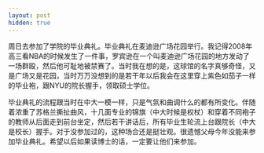 ```yaml
---
layout: post
hidden: true
---
```

周日去参加了学院的毕业典礼。毕业典礼在麦迪逊广场花园举行。我记得2008年高三看NBA的时候发生了一件事，罗宾逊在一个叫麦迪逊广场花园的地方发动了一场群殴，然后他可耻地被禁赛了。当时我在想的是，这球馆的名字真够奇怪，又是广场又是花园，当时万万没想到的是若干年以后我会在这里穿上紫色如茄子一样的毕业袍，跟NYU的院长握手，领取硕士学位。

毕业典礼的流程跟当时在中大一模一样，只是气氛和曲调什么的都有所变化。伴随着浓重了苏格兰撕扯曲风，十几面专业的锦旗（中大时候是权杖）和穿着不同袍子的教师从后面走到前台坐定，然后若干讲话后，所有毕业生轮流上台跟院长（中大是校长）握手。对于没参加过的，这种场合还是挺壮观。很遗憾父母今年没能来参加毕业典礼。希望以后如果读博士的话，一定要让他们来参加。
